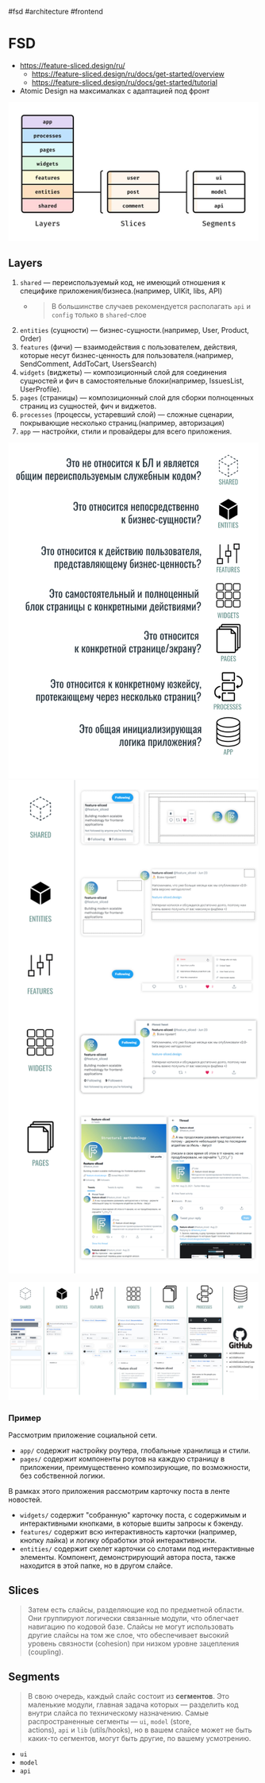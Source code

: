 #fsd #architecture #frontend 

# FSD

- https://feature-sliced.design/ru/
	- https://feature-sliced.design/ru/docs/get-started/overview
	- https://feature-sliced.design/ru/docs/get-started/tutorial
- Atomic Design на максималках с адаптацией под фронт

![](fsd.png)

## Layers

1. `shared` — переиспользуемый код, не имеющий отношения к специфике приложения/бизнеса.(например, UIKit, libs, API)
	- >В большинстве случаев рекомендуется располагать `api` и `config` только в `shared`-слое
2. `entities` (сущности) — бизнес-сущности.(например, User, Product, Order)
3. `features` (фичи) — взаимодействия с пользователем, действия, которые несут бизнес-ценность для пользователя.(например, SendComment, AddToCart, UsersSearch)
4. `widgets` (виджеты) — композиционный слой для соединения сущностей и фич в самостоятельные блоки(например, IssuesList, UserProfile).
5. `pages` (страницы) — композиционный слой для сборки полноценных страниц из сущностей, фич и виджетов.
6. `processes` (процессы, устаревший слой) — сложные сценарии, покрывающие несколько страниц.(например, авторизация)
7. `app` — настройки, стили и провайдеры для всего приложения.

![|](fsd-layers.png)
![](fsd-twitter.png)

![](fsd-github.png)

### Пример

Рассмотрим приложение социальной сети.

- `app/` содержит настройку роутера, глобальные хранилища и стили.
- `pages/` содержит компоненты роутов на каждую страницу в приложении, преимущественно композирующие, по возможности, без собственной логики.

В рамках этого приложения рассмотрим карточку поста в ленте новостей.

- `widgets/` содержит "собранную" карточку поста, с содержимым и интерактивными кнопками, в которые вшиты запросы к бэкенду.
- `features/` содержит всю интерактивность карточки (например, кнопку лайка) и логику обработки этой интерактивности.
- `entities/` содержит скелет карточки со слотами под интерактивные элементы. Компонент, демонстрирующий автора поста, также находится в этой папке, но в другом слайсе.


## Slices

>Затем есть слайсы, разделяющие код по предметной области. Они группируют логически связанные модули, что облегчает навигацию по кодовой базе. Слайсы не могут использовать другие слайсы на том же слое, что обеспечивает высокий уровень связности (cohesion) при низком уровне зацепления (coupling).

## Segments

>В свою очередь, каждый слайс состоит из **сегментов**. Это маленькие модули, главная задача которых — разделить код внутри слайса по техническому назначению. Самые распространенные сегменты — `ui`, `model` (store, actions), `api` и `lib` (utils/hooks), но в вашем слайсе может не быть каких-то сегментов, могут быть другие, по вашему усмотрению.

- `ui`
- `model`
- `api`